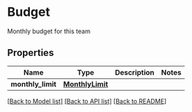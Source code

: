 # Budget

Monthly budget for this team
## Properties
Name | Type | Description | Notes
------------ | ------------- | ------------- | -------------
**monthly_limit** | [**MonthlyLimit**](MonthlyLimit.md) |  | 

[[Back to Model list]](../README.md#documentation-for-models) [[Back to API list]](../README.md#documentation-for-api-endpoints) [[Back to README]](../README.md)


